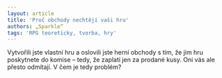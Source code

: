 ```yaml
---
layout: article
title: 'Proč obchody nechtějí vaši hru'
authors: „Sparkle“
tags: 'RPG teoreticky, tvorba, hry'
---
```


Vytvořili jste vlastní hru a oslovili jste herní obchody
s tím, že jim hru poskytnete do komise –
tedy, že zaplatí jen za prodané kusy. Oni vás ale
přesto odmítají. V čem je tedy problém?
